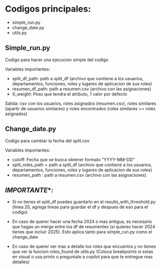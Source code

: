 # Codigos principales:

- simple_run.py
- change_date.py
- utils.py

## Simple_run.py

Codigo para hacer una ejecucion simple del codigo

Variables importantes:

- split_df_path: path a split_df (archivo que contiene a los usuarios, departamentos, funciones, roles y lugares de aplicacion de sus roles)
- resumen_df_path: path a resumen.csv (archivo con las asignaciones)
- X_weight: Peso que tendra el atributo, 1 valor por defecto

Salida: csv con los usuarios, roles asignados (resumen.csv), roles similares (apartir de usuarios similares) y roles encontrados (roles similares == roles asignados)

## Change_date.py

Codigo para cambiar la fecha del split.csv

Variables importantes:

- cutoff: Fecha que se busca obtener formato "YYYY-MM-DD"
- split_roles_path = path a split_df (archivo que contiene a los usuarios, departamentos, funciones, roles y lugares de aplicacion de sus roles)
- resumen_path : path a resumen.csv (archivo con las asignaciones)

## *IMPORTANTE**:

- Si no tienes el split_df puedes guardarlo en el results_with_threshold.py (linea 20, agrega lineas para guardar el df y despues de eso para el codigo)

- En caso de querer hacer una fecha 2024 o mas antigua, es necesario que hagas un merge entre los df de resumentes (si quieres hacer 2024 tienes que incluir 2025). Esto aplica tanto para  simple_run.py como el change_date

- En caso de querer ver mas a detalle los roles que encuentra y no tienes que ver la funcion roles_found de utils.py (Coloca breakpoints si estas en visual o usa prints o preguntale a copilot para que te entregue mas detalles)